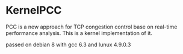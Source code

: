 # KernelPCC
PCC is a new approach for TCP congestion control base on real-time performance analysis. This is a kernel implementation of it.


passed on debian 8 with gcc 6.3 and lunux 4.9.0.3
